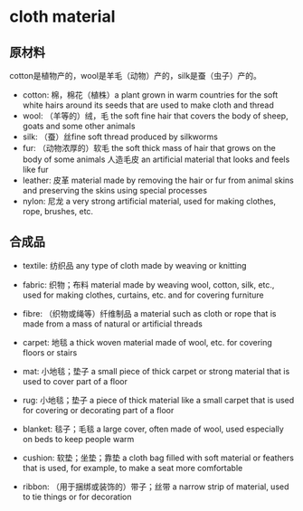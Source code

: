 # cloth material

## 原材料

cotton是植物产的，wool是羊毛（动物）产的，silk是蚕（虫子）产的。

- cotton: 棉，棉花（植株）a plant grown in warm countries for the soft white hairs around its seeds that are used to make cloth and thread
- wool: （羊等的）绒，毛 the soft fine hair that covers the body of sheep, goats and some other animals
- silk: （蚕）丝fine soft thread produced by silkworms
- fur: （动物浓厚的）软毛 the soft thick mass of hair that grows on the body of some animals 人造毛皮 an artificial material that looks and feels like fur
- leather: 皮革 material made by removing the hair or fur from animal skins and preserving the skins using special processes
- nylon: 尼龙 a very strong artificial material, used for making clothes, rope, brushes, etc.



## 合成品

- textile: 纺织品 any type of cloth made by weaving or knitting
- fabric: 织物；布料 material made by weaving wool, cotton, silk, etc., used for making clothes, curtains, etc. and for covering furniture
- fibre: （织物或绳等）纤维制品 a material such as cloth or rope that is made from a mass of natural or artificial threads
- carpet: 地毯 a thick woven material made of wool, etc. for covering floors or stairs
- mat: 小地毯；垫子 a small piece of thick carpet or strong material that is used to cover part of a floor
- rug: 小地毯；垫子 a piece of thick material like a small carpet that is used for covering or decorating part of a floor
- blanket: 毯子；毛毯 a large cover, often made of wool, used especially on beds to keep people warm
- cushion: 软垫；坐垫；靠垫 a cloth bag filled with soft material or feathers that is used, for example, to make a seat more comfortable

- ribbon: （用于捆绑或装饰的）带子；丝带 a narrow strip of material, used to tie things or for decoration
